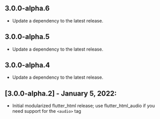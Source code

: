## 3.0.0-alpha.6

 - Update a dependency to the latest release.

## 3.0.0-alpha.5

 - Update a dependency to the latest release.

## 3.0.0-alpha.4

 - Update a dependency to the latest release.

## [3.0.0-alpha.2] - January 5, 2022:
* Initial modularized flutter_html release; use flutter_html_audio if you need support for the `<audio>` tag 

